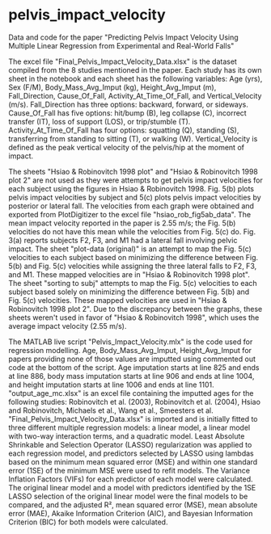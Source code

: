 # pelvis_impact_velocity
Data and code for the paper "Predicting Pelvis Impact Velocity Using Multiple Linear Regression from Experimental and Real-World Falls"

The excel file "Final_Pelvis_Impact_Velocity_Data.xlsx" is the dataset compiled from the 8 studies mentioned in the paper. Each study has its own sheet in the notebook and each sheet has the following variables: Age (yrs), Sex (F/M), Body_Mass_Avg_Imput (kg), Height_Avg_Imput (m), Fall_Direction, Cause_Of_Fall, Activity_At_Time_Of_Fall, and Vertical_Velocity (m/s). Fall_Direction has three options: backward, forward, or sideways. Cause_Of_Fall has five options: hit/bump (B), leg collapse (C), incorrect transfer (IT), loss of support (LOS), or trip/stumble (T). Activity_At_Time_Of_Fall has four options: squatting (Q), standing (S), transferring from standing to sitting (T), or walking (W). Vertical_Velocity is defined as the peak vertical velocity of the pelvis/hip at the moment of impact.

The sheets "Hsiao & Robinovitch 1998 plot" and "Hsiao & Robinovitch 1998 plot 2" are not used as they were attempts to get pelvis impact velocities for each subject using the figures in Hsiao & Robinovitch 1998. Fig. 5(b) plots pelvis impact velocities by subject and 5(c) plots pelvis impact velocities by posterior or lateral fall. The velocities from each graph were obtained and exported from PlotDigitizer to the excel file "hsiao_rob_fig5ab_data". The mean impact velocity reported in the paper is 2.55 m/s; the Fig. 5(b) velocities do not have this mean while the velocities from Fig. 5(c) do. Fig. 3(a) reports subjects F2, F3, and M1 had a lateral fall involving pelvic impact. The sheet "plot-data (original)" is an attempt to map the Fig. 5(c) velocities to each subject based on minimizing the difference between Fig. 5(b) and Fig. 5(c) velocities while assigning the three lateral falls to F2, F3, and M1. These mapped velocities are in "Hsiao & Robinovitch 1998 plot". The sheet "sorting to subj" attempts to map the Fig. 5(c) velocities to each subject based solely on minimizing the difference between Fig. 5(b) and Fig. 5(c) velocities. These mapped velocities are used in "Hsiao & Robinovitch 1998 plot 2". Due to the discrepancy between the graphs, these sheets weren't used in favor of "Hsiao & Robinovitch 1998", which uses the average impact velocity (2.55 m/s).

The MATLAB live script "Pelvis_Impact_Velocity.mlx" is the code used for regression modelling. Age, Body_Mass_Avg_Imput, Height_Avg_Imput for papers providing none of those values are imputted using commented out code at the bottom of the script. Age imputation starts at line 825 and ends at line 886, body mass imputation starts at line 906 and ends at line 1004, and height imputation starts at line 1006 and ends at line 1101. "output_age_mc.xlsx" is an excel file containing the imputted ages for the following studies: Robinovitch et al. (2003), Robinovitch et al. (2004), Hsiao and Robinovitch, Michaels et al., Wang et al., Smeesters et al. "Final_Pelvis_Impact_Velocity_Data.xlsx" is imported and is initially fitted to three different multiple regression models: a linear model, a linear model with two-way interaction terms, and a quadratic model. Least Absolute Shrinkable and Selection Operator (LASSO) regularization was applied to each regression model, and predictors selected by LASSO using lambdas based on the minimum mean squared error (MSE) and within one standard error (1SE) of the minimum MSE were used to refit models. The Variance Inflation Factors (VIFs) for each predictor of each model were calculated. The original linear model and a model with predictors identified by the 1SE LASSO selection of the original linear model were the final models to be compared, and the adjusted R², mean squared error (MSE), mean absolute error (MAE), Akaike Information Criterion (AIC), and Bayesian Information Criterion (BIC) for both models were calculated.
